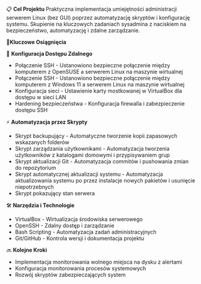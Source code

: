 📋 **Cel Projektu**
Praktyczna implementacja umiejętności administracji serwerem Linux (bez GUI) poprzez automatyzację skryptów i konfigurację systemu. Skupienie na kluczowych zadaniach sysadmina z naciskiem na bezpieczeństwo, automatyzację i zdalne zarządzanie.

🎯**Kluczowe Osiągnięcia**

🔐 **Konfiguracja Dostępu Zdalnego**
- Połączenie SSH - Ustanowiono bezpieczne połączenie między komputerem z OpenSUSE a serwerem Linux na maszynie wirtualnej
- Połączenie SSH - Ustanowiono bezpieczne połączenie między komputerem z Windows 11 a serwerem Linux na maszynie wirtualnej
- Konfiguracja sieci - Ustawienie karty mostkowanej w VirtualBox dla dostępu w sieci LAN
- Hardening bezpieczeństwa - Konfiguracja firewalla i zabezpieczenie dostępu SSH

⚡ **Automatyzacja przez Skrypty**
- Skrypt backupujący - Automatyczne tworzenie kopii zapasowych wskazanych folderów
- Skrypt zarządzania użytkownikami - Automatyzacja tworzenia użytkowników z katalogami domowymi i przypisywaniem grup
- Skrypt aktualizacji Git - Automatyzacja commitów i pushowania zmian do repozytorium
- Skrypt automatycznej aktualizacji systemu - Automatyzacja aktualizowania systemu po przez instalacje nowych pakietów i usunięcie niepotrzebnych
- Skrypt pokazujący stan serwera

🛠️ **Narzędzia i Technologie**
- VirtualBox - Wirtualizacja środowiska serwerowego
- OpenSSH - Zdalny dostęp i zarządzanie
- Bash Scripting - Automatyzacja zadań administracyjnych
- Git/GitHub - Kontrola wersji i dokumentacja projektu

🔜 **Kolejne Kroki**
- Implementacja monitorowania wolnego miejsca na dysku z alertami
- Konfiguracja monitorowania procesów systemowych
- Rozwój skryptów zabezpieczających system


